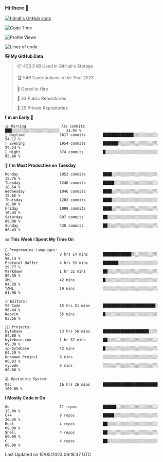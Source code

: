 ### Hi there 👋

[![h3n4l's GitHub stats](https://github-readme-stats.vercel.app/api?username=h3n4l&count_private=true&show_icons=true&theme=radical)](https://github.com/h3n4l/github-readme-stats)

<!--START_SECTION:waka-->
![Code Time](http://img.shields.io/badge/Code%20Time-1%2C220%20hrs%2046%20mins-blue)

![Profile Views](http://img.shields.io/badge/Profile%20Views-0-blue)

![Lines of code](https://img.shields.io/badge/From%20Hello%20World%20I%27ve%20Written-3.1%20million%20lines%20of%20code-blue)

**🐱 My GitHub Data** 

> 📦 433.3 kB Used in GitHub's Storage 
 > 
> 🏆 546 Contributions in the Year 2023
 > 
> 💼 Opted to Hire
 > 
> 📜 33 Public Repositories 
 > 
> 🔑 25 Private Repositories 
 > 
**I'm an Early 🐤** 

```text
🌞 Morning                738 commits         ███░░░░░░░░░░░░░░░░░░░░░░   11.04 % 
🌆 Daytime                3617 commits        ██████████████░░░░░░░░░░░   54.12 % 
🌃 Evening                1954 commits        ███████░░░░░░░░░░░░░░░░░░   29.24 % 
🌙 Night                  374 commits         █░░░░░░░░░░░░░░░░░░░░░░░░   05.60 % 
```
📅 **I'm Most Productive on Tuesday** 

```text
Monday                   1053 commits        ████░░░░░░░░░░░░░░░░░░░░░   15.76 % 
Tuesday                  1246 commits        █████░░░░░░░░░░░░░░░░░░░░   18.64 % 
Wednesday                1046 commits        ████░░░░░░░░░░░░░░░░░░░░░   15.65 % 
Thursday                 1203 commits        ████░░░░░░░░░░░░░░░░░░░░░   18.00 % 
Friday                   1098 commits        ████░░░░░░░░░░░░░░░░░░░░░   16.43 % 
Saturday                 607 commits         ██░░░░░░░░░░░░░░░░░░░░░░░   09.08 % 
Sunday                   430 commits         ██░░░░░░░░░░░░░░░░░░░░░░░   06.43 % 
```


📊 **This Week I Spent My Time On** 

```text
💬 Programming Languages: 
Go                       8 hrs 14 mins       █████████████░░░░░░░░░░░░   50.14 % 
Protocol Buffer          4 hrs 53 mins       ███████░░░░░░░░░░░░░░░░░░   29.77 % 
Markdown                 1 hr 32 mins        ██░░░░░░░░░░░░░░░░░░░░░░░   09.35 % 
XML                      42 mins             █░░░░░░░░░░░░░░░░░░░░░░░░   04.29 % 
YAML                     19 mins             ░░░░░░░░░░░░░░░░░░░░░░░░░   01.98 % 

🔥 Editors: 
VS Code                  15 hrs 51 mins      ████████████████████████░   96.44 % 
Neovim                   35 mins             █░░░░░░░░░░░░░░░░░░░░░░░░   03.56 % 

🐱‍💻 Projects: 
bytebase                 13 hrs 56 mins      █████████████████████░░░░   84.80 % 
bytebase.com             1 hr 32 mins        ██░░░░░░░░░░░░░░░░░░░░░░░   09.39 % 
zp-bytebase              42 mins             █░░░░░░░░░░░░░░░░░░░░░░░░   04.29 % 
Unknown Project          8 mins              ░░░░░░░░░░░░░░░░░░░░░░░░░   00.83 % 
mycode                   6 mins              ░░░░░░░░░░░░░░░░░░░░░░░░░   00.68 % 

💻 Operating System: 
Mac                      16 hrs 26 mins      █████████████████████████   100.00 % 
```

**I Mostly Code in Go** 

```text
Go                       11 repos            ██████░░░░░░░░░░░░░░░░░░░   25.00 % 
C++                      9 repos             █████░░░░░░░░░░░░░░░░░░░░   20.45 % 
Rust                     4 repos             ██░░░░░░░░░░░░░░░░░░░░░░░   09.09 % 
Shell                    4 repos             ██░░░░░░░░░░░░░░░░░░░░░░░   09.09 % 
C                        4 repos             ██░░░░░░░░░░░░░░░░░░░░░░░   09.09 % 
```




 Last Updated on 15/05/2023 09:18:37 UTC
<!--END_SECTION:waka-->

